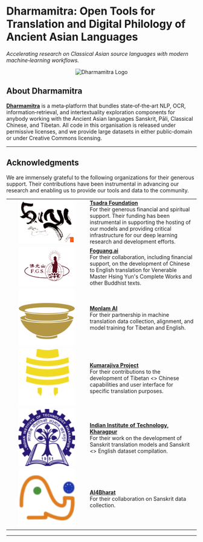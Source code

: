 # Dharmamitra: Open Tools for Translation and Digital Philology of Ancient Asian Languages

*Accelerating research on Classical Asian source languages with modern machine‑learning workflows.*


<div align="center">
  <img src="assets/guides-logo-animated.webp" alt="Dharmamitra Logo" width="500">
</div>

## About Dharmamitra

**[Dharmamitra](https://dharmamitra.org)** is a meta‑platform that bundles state‑of‑the‑art NLP, OCR, information‑retrieval, and intertextuality exploration components for anybody working with the Ancient Asian languages Sanskrit, Pāli, Classical Chinese, and Tibetan. All code in this organisation is released under permissive licenses, and we provide large datasets in either public‑domain or under Creative Commons licensing.

---

## Acknowledgments

We are immensely grateful to the following organizations for their generous support. Their contributions have been instrumental in advancing our research and enabling us to provide our tools and data to the community.

<table>
  <tr>
    <td align="center" width="200"><a href="https://tsadra.org"><img src="assets/tsadra.png" alt="Tsadra Foundation Logo" width="150"></a></td>
    <td><strong><a href="https://tsadra.org">Tsadra Foundation</a></strong><br>For their generous financial and spiritual support. Their funding has been instrumental in supporting the hosting of our models and providing critical infrastructure for our deep learning research and development efforts.</td>
  </tr>
  <tr>
    <td align="center" width="200"><a href="https://foguang.ai"><img src="assets/fgsai.png" alt="Foguangshan AI Logo" width="150"></a></td>
    <td><strong><a href="https://foguang.ai">Foguang.ai</a></strong><br>For their collaboration, including financial support, on the development of Chinese to English translation for Venerable Master Hsing Yun's Complete Works and other Buddhist texts.</td>
  </tr>
  <tr>
    <td align="center" width="200"><a href="https://monlam.ai"><img src="assets/monlam-ai-logo.png" alt="Monlam AI Logo" width="150"></a></td>
    <td><strong><a href="https://monlam.ai">Monlam AI</a></strong><br>For their partnership in machine translation data collection, alignment, and model training for Tibetan and English.</td>
  </tr>
  <tr>
    <td align="center" width="200"><a href="https://www.ymfz.org/?lang=en"><img src="assets/kumarajiva.svg" alt="Kumarajiva Project Logo" width="150"></a></td>
    <td><strong><a href="https://www.ymfz.org/?lang=en">Kumarajiva Project</a></strong><br>For their contributions to the development of Tibetan &lt;> Chinese capabilities and user interface for specific translation purposes.</td>
  </tr>
  <tr>
    <td align="center" width="200"><a href="http://www.iitkgp.ac.in/"><img src="assets/iitkgp.svg" alt="IIT Kharagpur Logo" width="150"></a></td>
    <td><strong><a href="http://www.iitkgp.ac.in/">Indian Institute of Technology, Kharagpur</a></strong><br>For their work on the development of Sanskrit translation models and Sanskrit &lt;> English dataset compilation.</td>
  </tr>
  <tr>
    <td align="center" width="200"><a href="https://ai4bharat.org/"><img src="assets/ai4bharat.svg" alt="AI4Bharat Logo" width="150"></a></td>
    <td><strong><a href="https://ai4bharat.org/">AI4Bharat</a></strong><br>For their collaboration on Sanskrit data collection.</td>
  </tr>
</table>

--- 